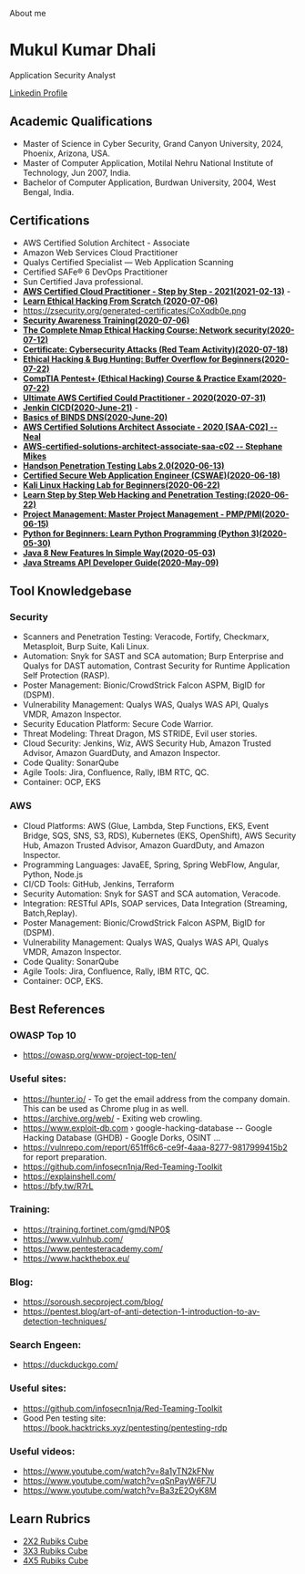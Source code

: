 About me 
# Mukul Kumar Dhali
Application Security Analyst

[Linkedin Profile](https://www.linkedin.com/in/m75452/)

## Academic Qualifications

* Master of Science in Cyber Security, Grand Canyon University, 2024, Phoenix, Arizona, USA.
* Master of Computer Application, Motilal Nehru National Institute of Technology, Jun 2007, India.
* Bachelor of Computer Application, Burdwan University, 2004, West Bengal, India.

## Certifications

* AWS Certified Solution Architect - Associate
* Amazon Web Services Cloud Practitioner
* Qualys Certified Specialist — Web Application Scanning
* Certified SAFe® 6 DevOps Practitioner
* Sun Certified Java professional.
* **[AWS Certified Cloud Practitioner - Step by Step - 2021(2021-02-13)](https://udemy-certificate.s3.amazonaws.com/pdf/UC-3e0a2d77-a183-41db-bf22-1d4fe4c3eef5.pdf)** - 
* **[Learn Ethical Hacking From Scratch (2020-07-06)](https://udemy-certificate.s3.amazonaws.com/pdf/UC-83df1929-ba5b-4efb-913b-1c0df5815992.pdf)**
* https://zsecurity.org/generated-certificates/CoXqdb0e.png
* **[Security Awareness Training(2020-07-06)](https://udemy-certificate.s3.amazonaws.com/pdf/UC-850727e5-72f2-432c-9431-5328642ce383.pdf)**
* **[The Complete Nmap Ethical Hacking Course: Network security(2020-07-12)](https://udemy-certificate.s3.amazonaws.com/pdf/UC-cc5856d9-3ab5-4467-8659-c5670ad13b00.pdf)** 
* **[Certificate: Cybersecurity Attacks (Red Team Activity)(2020-07-18)](https://udemy-certificate.s3.amazonaws.com/pdf/UC-b8a6177b-43ce-47ee-857f-3c29e240e35f.pdf)** 
* **[Ethical Hacking & Bug Hunting: Buffer Overflow for Beginners(2020-07-22)](https://udemy-certificate.s3.amazonaws.com/pdf/UC-8e9175c9-ade4-4f15-8182-1e11d3713832.pdf)**
* **[CompTIA Pentest+ (Ethical Hacking) Course & Practice Exam(2020-07-22)](https://udemy-certificate.s3.amazonaws.com/pdf/UC-458568cf-0cf7-4927-aef7-b3b19dbb89c8.pdf)** 
* **[Ultimate AWS Certified Could Practitioner - 2020(2020-07-31)](https://udemy-certificate.s3.amazonaws.com/pdf/UC-a465e203-d5b1-4843-b987-03bce7feeec6.pdf)** 
* **[Jenkin CICD(2020-June-21)](https://udemy-certificate.s3.amazonaws.com/pdf/UC-2a9ba255-5830-4be7-a77a-774c42035d59.pdf)** - 
* **[Basics of BINDS DNS(2020-June-20)](https://udemy-certificate.s3.amazonaws.com/pdf/UC-afb0dd1d-5b52-4a3d-b5a7-39ea908ccb06.pdf)**
* **[AWS Certified Solutions Architect Associate - 2020 [SAA-C02] -- Neal](https://udemy-certificate.s3.amazonaws.com/pdf/UC-e3f7283a-7ad1-4848-905d-28d14a03fc0f.pdf)** 
* **[AWS-certified-solutions-architect-associate-saa-c02 -- Stephane Mikes](https://udemy-certificate.s3.amazonaws.com/pdf/UC-eaecd871-4523-460d-8134-23069a231521.pdf)** 
* **[Handson Penetration Testing Labs 2.0(2020-06-13)](https://udemy-certificate.s3.amazonaws.com/pdf/UC-bc0a8463-9cfa-4c68-ac89-906dfb2ad0c1.pdf)** 
* **[Certified Secure Web Application Engineer (CSWAE)(2020-06-18)](https://udemy-certificate.s3.amazonaws.com/pdf/UC-b26ea751-fc79-4ded-858c-455e366b22f2.pdf)** 
* **[Kali Linux Hacking Lab for Beginners(2020-06-22)](https://udemy-certificate.s3.amazonaws.com/pdf/UC-1324a9d9-d972-4a02-803a-d0928fadc4b0.pdf)** 
* **[Learn Step by Step Web Hacking and Penetration Testing:(2020-06-22)](https://udemy-certificate.s3.amazonaws.com/pdf/UC-1a5a5d23-ed5c-490d-9675-8876afcce92c.pdf)** 
* **[Project Management: Master Project Management - PMP/PMI(2020-06-15)](https://udemy-certificate.s3.amazonaws.com/pdf/UC-3d1bc691-2023-4017-b4cc-97772e59230f.pdf)** 
* **[Python for Beginners: Learn Python Programming (Python 3)(2020-05-30)](https://udemy-certificate.s3.amazonaws.com/pdf/UC-a846a0b8-3ee2-4fb8-a325-a5793a960605.pdf)** 
* **[Java 8 New Features In Simple Way(2020-05-03)](https://udemy-certificate.s3.amazonaws.com/pdf/UC-485e9696-546d-4139-8fa4-fafcf1e66b01.pdf)** 
* **[Java Streams API Developer Guide(2020-May-09)](https://udemy-certificate.s3.amazonaws.com/pdf/UC-1bd5f6e5-e78b-4a22-9e51-563b46371fb2.pdf)** 


## Tool Knowledgebase
### Security
* Scanners and Penetration Testing: Veracode, Fortify, Checkmarx, Metasploit, Burp Suite, Kali Linux.
* Automation: Snyk for SAST and SCA automation; Burp Enterprise and Qualys for DAST automation, Contrast Security for Runtime Application Self Protection (RASP).
* Poster Management: Bionic/CrowdStrick Falcon ASPM, BigID for (DSPM).
* Vulnerability Management: Qualys WAS, Qualys WAS API, Qualys VMDR, Amazon Inspector.
* Security Education Platform: Secure Code Warrior.
* Threat Modeling: Threat Dragon, MS STRIDE, Evil user stories.
* Cloud Security: Jenkins, Wiz, AWS Security Hub, Amazon Trusted Advisor, Amazon GuardDuty, and Amazon Inspector.
* Code Quality: SonarQube
* Agile Tools: Jira, Confluence, Rally, IBM RTC, QC.
* Container: OCP, EKS

### AWS
* Cloud Platforms: AWS (Glue, Lambda, Step Functions, EKS, Event Bridge, SQS, SNS, S3, RDS), Kubernetes (EKS, OpenShift), AWS Security Hub, Amazon Trusted Advisor, Amazon GuardDuty, and Amazon Inspector.
* Programming Languages: JavaEE, Spring, Spring WebFlow, Angular, Python, Node.js
* CI/CD Tools: GitHub, Jenkins, Terraform
* Security Automation: Snyk for SAST and SCA automation, Veracode.
* Integration: RESTful APIs, SOAP services, Data Integration (Streaming, Batch,Replay).
* Poster Management: Bionic/CrowdStrick Falcon ASPM, BigID for (DSPM).
* Vulnerability Management: Qualys WAS, Qualys WAS API, Qualys VMDR, Amazon Inspector.
* Code Quality: SonarQube
* Agile Tools: Jira, Confluence, Rally, IBM RTC, QC.
* Container: OCP, EKS.


## Best References

### OWASP Top 10
* https://owasp.org/www-project-top-ten/

### Useful sites:
* https://hunter.io/ - To get the email address from the company domain. This can be used as Chrome plug in as well.
* https://archive.org/web/ -  Exiting web crowling.
* https://www.exploit-db.com › google-hacking-database -- Google Hacking Database (GHDB) - Google Dorks, OSINT ...
* https://vulnrepo.com/report/651ff6c6-ce9f-4aaa-8277-9817999415b2 for report preparation.
* https://github.com/infosecn1nja/Red-Teaming-Toolkit
* https://explainshell.com/
* https://bfy.tw/R7rL


### Training:
* https://training.fortinet.com/gmd/NP0$
* https://www.vulnhub.com/
* https://www.pentesteracademy.com/
* https://www.hackthebox.eu/


### Blog:
* https://soroush.secproject.com/blog/
* https://pentest.blog/art-of-anti-detection-1-introduction-to-av-detection-techniques/ 

### Search Engeen:
* https://duckduckgo.com/ 

### Useful sites:
* https://github.com/infosecn1nja/Red-Teaming-Toolkit
* Good Pen testing site: https://book.hacktricks.xyz/pentesting/pentesting-rdp


### Useful videos:
* https://www.youtube.com/watch?v=8a1yTN2kFNw
* https://www.youtube.com/watch?v=qSnPayW6F7U
* https://www.youtube.com/watch?v=Ba3zE2OyK8M

## Learn Rubrics
* [2X2 Rubiks Cube](https://github.com/imecool/imecool.github.io/blob/main/story/rubics/2X2_RubiksCube.md)
* [3X3 Rubiks Cube](https://github.com/imecool/PersonalLinks/blob/master/Rubiks/3X3_Rubiks.md)
* [4X5 Rubiks Cube](https://github.com/imecool/PersonalLinks/blob/master/Rubiks/4X4.md)



